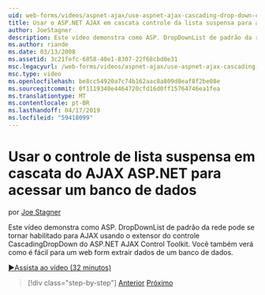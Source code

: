 ```yaml
---
uid: web-forms/videos/aspnet-ajax/use-aspnet-ajax-cascading-drop-down-control-to-access-a-database
title: Usar o ASP.NET AJAX em cascata controle da lista suspensa para acessar um banco de dados | Microsoft Docs
author: JoeStagner
description: Este vídeo demonstra como ASP. DropDownList de padrão da rede pode se tornar habilitado para AJAX usando o extensor do controle CascadingDropDown do Contro de AJAX do ASP.NET...
ms.author: riande
ms.date: 03/13/2008
ms.assetid: 3c21fefc-6858-40e1-8307-22f68cbd0e31
msc.legacyurl: /web-forms/videos/aspnet-ajax/use-aspnet-ajax-cascading-drop-down-control-to-access-a-database
msc.type: video
ms.openlocfilehash: be8cc54920a7c74b162aac8a809d8eaf8f2be08e
ms.sourcegitcommit: 0f1119340e4464720cfd16d0ff15764746ea1fea
ms.translationtype: MT
ms.contentlocale: pt-BR
ms.lasthandoff: 04/17/2019
ms.locfileid: "59418099"
---
```

# <a name="use-aspnet-ajax-cascading-drop-down-control-to-access-a-database"></a>Usar o controle de lista suspensa em cascata do AJAX ASP.NET para acessar um banco de dados

por [Joe Stagner](https://github.com/JoeStagner)

Este vídeo demonstra como ASP. DropDownList de padrão da rede pode se tornar habilitado para AJAX usando o extensor do controle CascadingDropDown do ASP.NET AJAX Control Toolkit. Você também verá como é fácil para um web form extrair dados de um banco de dados.

[&#9654;Assista ao vídeo (32 minutos)](https://channel9.msdn.com/Blogs/ASP-NET-Site-Videos/use-aspnet-ajax-cascading-drop-down-control-to-access-a-database)

> [!div class="step-by-step"]
> [Anterior](two-simple-techniques-for-triggering-updates-to-update-panels.md)
> [Próximo](implement-infinite-data-patterns-in-ajax.md)
